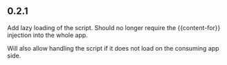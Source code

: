 ## 0.2.1

Add lazy loading of the script. Should no longer require the
{{content-for}} injection into the whole app.

Will also allow handling the script if it does not load on the
consuming app side.
